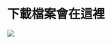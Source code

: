 # 下載檔案會在這裡


![](https://rare-gallery.com/thumbnail/1307610-Sakura-Miko-Usada-Pekora-HololiveVirtual-Youtuber.jpg)


